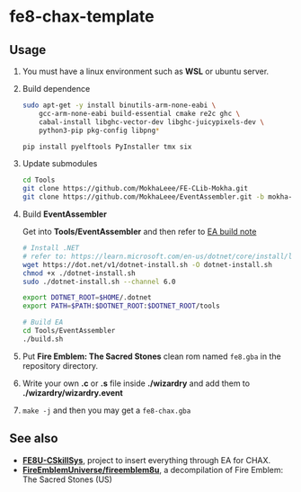 # fe8-chax-template

## Usage

1. You must have a linux environment such as **WSL** or ubuntu server.
2. Build dependence
    ```bash
    sudo apt-get -y install binutils-arm-none-eabi \
        gcc-arm-none-eabi build-essential cmake re2c ghc \
        cabal-install libghc-vector-dev libghc-juicypixels-dev \
        python3-pip pkg-config libpng*

    pip install pyelftools PyInstaller tmx six
    ```
3. Update submodules
    ```bash
    cd Tools
    git clone https://github.com/MokhaLeee/FE-CLib-Mokha.git
    git clone https://github.com/MokhaLeee/EventAssembler.git -b mokha-fix
    ```
4. Build **EventAssembler**

    Get into **Tools/EventAssembler** and then refer to [EA build note](https://github.com/StanHash/EventAssembler)

    ```bash
    # Install .NET
    # refer to: https://learn.microsoft.com/en-us/dotnet/core/install/linux-scripted-manual#scripted-install
    wget https://dot.net/v1/dotnet-install.sh -O dotnet-install.sh
    chmod +x ./dotnet-install.sh
    sudo ./dotnet-install.sh --channel 6.0
    
    export DOTNET_ROOT=$HOME/.dotnet
    export PATH=$PATH:$DOTNET_ROOT:$DOTNET_ROOT/tools
    
    # Build EA
    cd Tools/EventAssembler
    ./build.sh
    ```

5. Put **Fire Emblem: The Sacred Stones** clean rom named `fe8.gba` in the repository directory.
6. Write your own **.c** or **.s** file inside **./wizardry** and add them to **./wizardry/wizardry.event**
7. `make -j` and then you may get a `fe8-chax.gba`

## See also

* [**FE8U-CSkillSys**](https://github.com/FireEmblemUniverse/fe8u-cskillsys), project to insert everything through EA for CHAX.
* [**FireEmblemUniverse/fireemblem8u**](https://github.com/FireEmblemUniverse/fireemblem8u), a decompilation of Fire Emblem: The Sacred Stones (US)
